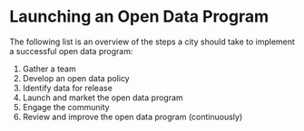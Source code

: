 # Launching an Open Data Program

The following list is an overview of the steps a city should take to implement a successful open data program:

1. Gather a team
1. Develop an open data policy
1. Identify data for release
1. Launch and market the open data program
1. Engage the community
1. Review and improve the open data program (continuously)

